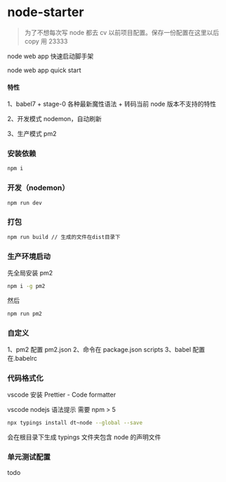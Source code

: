 # node-starter

> 为了不想每次写 node 都去 cv 以前项目配置。保存一份配置在这里以后 copy 用 23333

node web app 快速启动脚手架

node web app quick start

#### 特性

1、babel7 + stage-0 各种最新魔性语法 + 转码当前 node 版本不支持的特性

2、开发模式 nodemon，自动刷新

3、生产模式 pm2

### 安装依赖

```bash
npm i
```

### 开发（nodemon）

```bash
npm run dev
```

### 打包

```bash
npm run build // 生成的文件在dist目录下
```

### 生产环境启动

先全局安装 pm2

```bash
npm i -g pm2
```

然后

```bash
npm run pm2
```

### 自定义

1、pm2 配置 pm2.json
2、命令在 package.json scripts
3、babel 配置在.babelrc

### 代码格式化

vscode 安装 Prettier - Code formatter

vscode nodejs 语法提示
需要 npm > 5

```bash
npx typings install dt~node --global --save
```

会在根目录下生成 typings 文件夹包含 node 的声明文件

### 单元测试配置

todo
